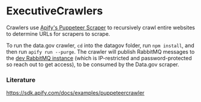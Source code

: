 # ExecutiveCrawlers

Crawlers use [Apify's Puppeteer Scraper](https://apify.com/apify/puppeteer-scraper) to recursively crawl entire websites to determine URLs for scrapers to scrape.

To run the data.gov crawler, `cd` into the datagov folder, run `npm install`, and then run `apify run --purge`. The crawler will publish RabbitMQ messages to the [dev RabbitMQ instance](http://3.15.228.7:15672/#/queues/%2F/scrapers.datagov) (which is IP-restricted and password-protected so reach out to get access), to be consumed by the Data.gov scraper. 
  
### Literature
https://sdk.apify.com/docs/examples/puppeteercrawler
